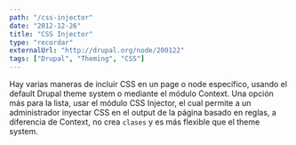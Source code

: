 ```yaml
---
path: "/css-injector"
date: "2012-12-26"
title: "CSS Injector"
type: "recordar"
externalUrl: "http://drupal.org/node/200122"
tags: ["Drupal", "Theming", "CSS"]
---
```


Hay varias maneras de incluir CSS en un page o node específico, usando el default Drupal theme system o mediante el módulo Context. Una opción más para la lista, usar el módulo CSS Injector, el cual permite a un administrador inyectar CSS en el output de la página basado en reglas, a diferencia de Context, no crea `clases` y es más flexible que el theme system.
